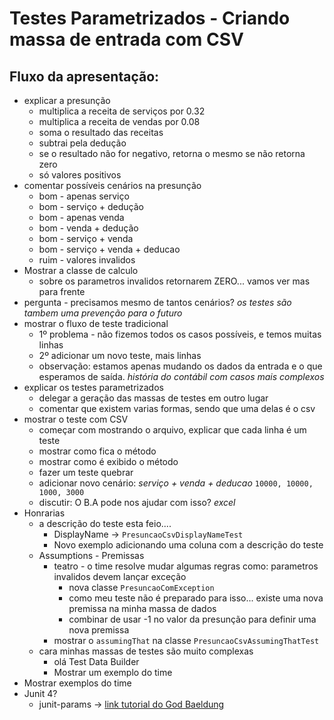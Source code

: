 # Testes Parametrizados - Criando massa de entrada com CSV
## Fluxo da apresentação:

- explicar a presunção
  - multiplica a receita de serviços por 0.32
  - multiplica a receita de vendas por 0.08
  - soma o resultado das receitas
  - subtrai pela dedução
  - se o resultado não for negativo, retorna o mesmo se não retorna zero
  - só valores positivos
- comentar possíveis cenários na presunção
  - bom - apenas serviço
  - bom - serviço + dedução
  - bom - apenas venda
  - bom - venda + dedução
  - bom - serviço + venda
  - bom - serviço + venda + deducao
  - ruim - valores invalidos
- Mostrar a classe de calculo
  - sobre os parametros invalidos retornarem ZERO... vamos ver mas para frente
- pergunta - precisamos mesmo de tantos cenários? *os testes são tambem uma prevenção para o futuro*
- mostrar o fluxo de teste tradicional
  - 1º problema - não fizemos todos os casos possíveis, e temos muitas linhas
  - 2º adicionar um novo teste, mais linhas
  - observação: estamos apenas mudando os dados da entrada e o que esperamos de saída. *história do contábil com casos mais complexos* 
- explicar os testes parametrizados
  - delegar a geração das massas de testes em outro lugar
  - comentar que existem varias formas, sendo que uma delas é o csv
- mostrar o teste com CSV
  - começar com mostrando o arquivo, explicar que cada linha é um teste
  - mostrar como fica o método
  - mostrar como é exibido o método
  - fazer um teste quebrar
  - adicionar novo cenário: *serviço + venda + deducao* `10000, 10000, 1000, 3000`
  - discutir: O B.A pode nos ajudar com isso? *excel*
- Honrarias 
  - a descrição do teste esta feio....
    - DisplayName -> `PresuncaoCsvDisplayNameTest`
    - Novo exemplo adicionando uma coluna com a descrição do teste
  - Assumptions - Premissas
    - teatro - o time resolve mudar algumas regras como: parametros invalidos devem lançar exceção
      - nova classe `PresuncaoComException`
      - como meu teste não é preparado para isso... existe uma nova premissa na minha massa de dados
      - combinar de usar -1 no valor da presunção para definir uma nova premissa
    - mostrar o `assumingThat` na classe `PresuncaoCsvAssumingThatTest` 
  - cara minhas massas de testes são muito complexas 
    - olá Test Data Builder 
    - Mostrar um exemplo do time
- Mostrar exemplos do time    
- Junit 4?
  - junit-params -> [link tutorial do God Baeldung](https://www.baeldung.com/junit-params)  
